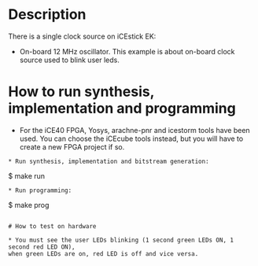 # Description

There is a single clock source on iCEstick EK:
* On-board 12 MHz oscillator.
This example is about on-board clock source used to blink user leds.

# How to run synthesis, implementation and programming

* For the iCE40 FPGA, Yosys, arachne-pnr and icestorm tools have been used.
You can choose the iCEcube tools instead, but you will have to create a new 
FPGA project if so.
```
* Run synthesis, implementation and bitstream generation:
```
$ make run
```
* Run programming:
```
$ make prog
```

# How to test on hardware

* You must see the user LEDs blinking (1 second green LEDs ON, 1 second red LED ON), 
when green LEDs are on, red LED is off and vice versa.
